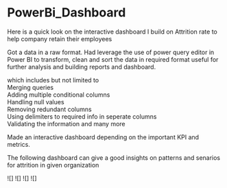 # PowerBi_Dashboard
Here is a quick look on the interactive dashboard I build on Attrition rate to help company retain their employees

Got a data in a raw format. Had leverage the use of power query editor in Power BI to transform, clean and sort the data in required format useful for further analysis and building reports and dashboard. 

which includes but not limited to 
<br/>Merging queries 
<br/>Adding multiple conditional columns 
<br/>Handling null values
<br/>Removing redundant columns
<br/>Using delimiters to required info in seperate columns
<br/>Validating the information and many more

Made an interactive dashboard depending on the important KPI and metrics. 

The following dashboard can give a good insights on patterns and senarios for attrition in given organization

![] 
![]
![]
![]
